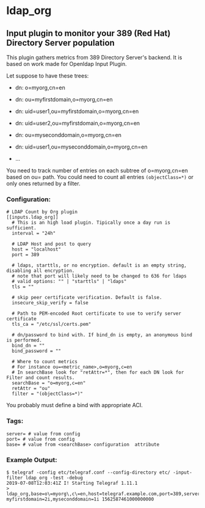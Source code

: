 # ldap_org
## Input plugin to monitor your 389 (Red Hat) Directory Server population

This plugin gathers metrics from 389 Directory Server's backend. It is based on work made for Openldap Input Plugin.

Let suppose to have these trees:

- dn: o=myorg,cn=en

- dn: ou=myfirstdomain,o=myorg,cn=en

- 	dn: uid=user1,ou=myfirstdomain,o=myorg,cn=en

- 	dn: uid=user2,ou=myfirstdomain,o=myorg,cn=en

- dn: ou=myseconddomain,o=myorg,cn=en

- 	dn: uid=user1,ou=myseconddomain,o=myorg,cn=en

- ...

You need to track number of entries on each subtree of o=myorg,cn=en based on ou=<domain> path.
You could need to count all entries `(objectClass=*)` or only ones returned by a filter.

### Configuration:
```
# LDAP Count by Org plugin
[[inputs.ldap_org]]
  # This is an high load plugin. Tipically once a day run is sufficient.
  interval = "24h"

  # LDAP Host and post to query
  host = "localhost"
  port = 389

  # ldaps, starttls, or no encryption. default is an empty string, disabling all encryption.
  # note that port will likely need to be changed to 636 for ldaps
  # valid options: "" | "starttls" | "ldaps"
  tls = ""

  # skip peer certificate verification. Default is false.
  insecure_skip_verify = false

  # Path to PEM-encoded Root certificate to use to verify server certificate
  tls_ca = "/etc/ssl/certs.pem"

  # dn/password to bind with. If bind_dn is empty, an anonymous bind is performed.
  bind_dn = ""
  bind_password = ""

  # Where to count metrics
  # For instance ou=<metric_name>,o=myorg,c=en
  # In searchBase look for "retAttr=*", then for each DN look for Filter and count results.
  searchBase = "o=myorg,c=en"
  retAttr = "ou"
  filter = "(objectClass=*)"
```
You probably must define a bind with appropriate ACI.

### Tags:

    server= # value from config
    port= # value from config
    base= # value from <searchBase> configuration  attribute
    
### Example Output:

```
$ telegraf -config etc/telegraf.conf --config-directory etc/ -input-filter ldap_org -test -debug
2019-07-08T12:03:41Z I! Starting Telegraf 1.11.1
> ldap_org,base=o\=myorg\,c\=en,host=telegraf.example.com,port=389,server=ldap.example.com myfirstdomain=2i,myseconddomain=1i 1562587461000000000
```
